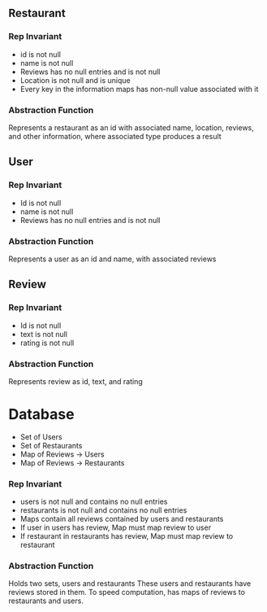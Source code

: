 ## Restaurant
### Rep Invariant
* id is not null
* name is not null
* Reviews has no null entries and is not null
* Location is not null and is unique
* Every key in the information maps has non-null value associated with it
### Abstraction Function
Represents a restaurant as an id with associated name, location, reviews, and other information, where associated type produces a result

## User
### Rep Invariant
* Id is not null
* name is not null
* Reviews has no null entries and is not null
### Abstraction Function
Represents a user as an id and name, with associated reviews

## Review
### Rep Invariant
* Id is not null
* text is not null
* rating is not null
### Abstraction Function
Represents review as id, text, and rating

# Database
* Set of Users
* Set of Restaurants
* Map of Reviews -> Users
* Map of Reviews -> Restaurants

### Rep Invariant
* users is not null and contains no null entries
* restaurants is not null and contains no null entries
* Maps contain all reviews contained by users and restaurants
* If user in users has review, Map must map review to user
* If restaurant in restaurants has review, Map must map review to restaurant

### Abstraction Function
Holds two sets, users and restaurants
These users and restaurants have reviews stored in them. To speed computation, has maps of reviews to restaurants and users.
